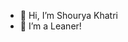 - 👋 Hi, I’m Shourya Khatri
- 🌱 I’m a Leaner!

<!---
khatrishourya3007/khatrishourya3007 is a ✨ special ✨ repository because its `README.md` (this file) appears on your GitHub profile.
You can click the Preview link to take a look at your changes.
--->
